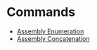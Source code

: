 # Commands


- [Assembly Enumeration](assembly-enumeration/index.md)
- [Assembly Concatenation](assembly-list-concatenation/index.md)
